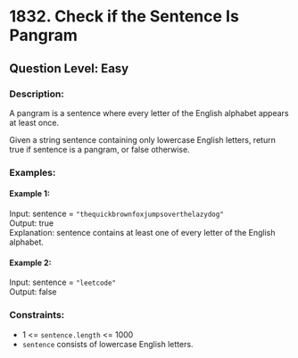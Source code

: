 # 1832. Check if the Sentence Is Pangram
## Question Level: Easy
### Description:
A pangram is a sentence where every letter of the English alphabet appears at least once.

Given a string sentence containing only lowercase English letters, return true if sentence is a pangram, or false otherwise.

### Examples:
#### Example 1:

Input: sentence = `"thequickbrownfoxjumpsoverthelazydog"`<br>
Output: true<br>
Explanation: sentence contains at least one of every letter of the English alphabet.<br>
#### Example 2:

Input: sentence = `"leetcode"`<br>
Output: false<br>

### Constraints:

- 1 <= `sentence.length` <= 1000
- `sentence` consists of lowercase English letters.